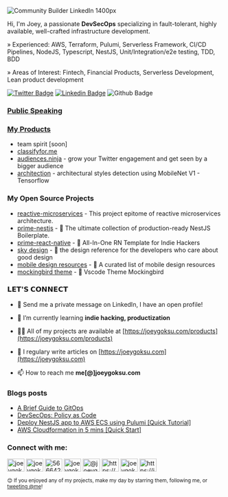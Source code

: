![Community Builder LinkedIn 1400px](https://user-images.githubusercontent.com/6523823/156895532-776dba48-e5cb-40c1-bfec-ced1edded07d.png)


Hi, I'm Joey, a passionate <b>DevSecOps</b> specializing in fault-tolerant, highly available, well-crafted infrastructure development.

<p align="left">» Experienced: AWS, Terraform, Pulumi, Serverless Framework, CI/CD Pipelines, NodeJS, Typescript, NestJS, Unit/Integration/e2e testing, TDD, BDD</p>
<p align="left">» Areas of Interest: Fintech, Financial Products, Serverless Development, Lean product development</p>

[![Twitter Badge](https://img.shields.io/badge/-@joeygoksu-1ca0f1?style=flat&labelColor=1ca0f1&logo=twitter&logoColor=white&link=https://twitter.com/joeygoksu)](https://twitter.com/intent/user?original_referer=&region=screen_name&screen_name=joeygoksu&source=followbutton&variant=1.1)
[![Linkedin Badge](https://img.shields.io/badge/-LinkedIn-blue?style=flat&logo=Linkedin&logoColor=white&link=https://www.linkedin.com/in/joeygoksu/)](https://www.linkedin.com/in/joeygoksu/)
![Github Badge](https://img.shields.io/github/followers/joeygoksu?style=social)

### [Public Speaking](https://github.com/joeygoksu/public-speaking)

### [My Products](https://joeygoksu.com/products)

- team spirit [soon]
- [classifyfor.me](https://classifyfor.me)
- [audiences.ninja](https://audiences.ninja/) - grow your Twitter engagement and get seen by a bigger audience  
- [architection](https://github.com/joeygoksu/architectural-styles-detection) - architectural styles detection using MobileNet V1 - Tensorflow

### My Open Source Projects

- [reactive-microservices](https://github.com/joeygoksu/reactive-microservices) - This project epitome of reactive microservices architecture.
- [prime-nestjs](https://github.com/joeygoksu/prime-nestjs) -  🚀 The ultimate collection of production-ready NestJS Boilerplate. 
- [prime-react-native](https://github.com/joeygoksu/prime-react-native) - 📱 All-In-One RN Template for Indie Hackers
- [sky design](https://github.com/joeygoksu/sky-design) - 🌃 the design reference for the developers who care about good design
- [mobile design resources](https://github.com/joeygoksu/mobile-design-resources) - 🌄 A curated list of mobile design resources
- [mockingbird theme](https://github.com/joeygoksu/mockingbird-theme) - 🐤 Vscode Theme Mockingbird

### 𝗟𝗘𝗧'𝗦 𝗖𝗢𝗡𝗡𝗘𝗖𝗧

- 💬 Send me a private message on LinkedIn, I have an open profile!

- 🌱 I’m currently learning **indie hacking, productization**

- 👨‍💻 All of my projects are available at [https://joeygoksu.com/products](https://joeygoksu.com/products)

- 📝 I regulary write articles on [https://joeygoksu.com](https://joeygoksu.com)

- 📫 How to reach me **me[@]joeygoksu.com**

### Blogs posts

<!-- BLOG-POST-LIST:START -->
- [A Brief Guide to GitOps](https://joeygoksu.com/devops/principles-of-gitops/)
- [DevSecOps: Policy as Code](https://joeygoksu.com/devops/devops-policy-as-code/)
- [Deploy NestJS app to AWS ECS using Pulumi [Quick Tutorial]](https://joeygoksu.com/software/iac-pulumi-and-aws-ecs-deployment-tutorial/)
- [AWS Cloudformation in 5 mins [Quick Start]](https://joeygoksu.com/software/aws-cloudformation-in-5-mins/)
<!-- BLOG-POST-LIST:END -->

<p align="left">
<h3 align="left">Connect with me:</h3>
<a href="https://twitter.com/joeygoksu" target="blank"><img align="center" src="https://cdn.jsdelivr.net/npm/simple-icons@3.0.1/icons/twitter.svg" alt="joeygoksu" height="30" width="40" /></a>
<a href="https://linkedin.com/in/joeygoksu" target="blank"><img align="center" src="https://cdn.jsdelivr.net/npm/simple-icons@3.0.1/icons/linkedin.svg" alt="joeygoksu" height="30" width="40" /></a>
<a href="https://stackoverflow.com/users/5666426" target="blank"><img align="center" src="https://cdn.jsdelivr.net/npm/simple-icons@3.0.1/icons/stackoverflow.svg" alt="5666426" height="30" width="40" /></a>
<a href="https://kaggle.com/joeygoksu" target="blank"><img align="center" src="https://cdn.jsdelivr.net/npm/simple-icons@3.0.1/icons/kaggle.svg" alt="joeygoksu" height="30" width="40" /></a>
<a href="https://medium.com/@joeygoksu" target="blank"><img align="center" src="https://cdn.jsdelivr.net/npm/simple-icons@3.0.1/icons/medium.svg" alt="@joeygoksu" height="30" width="40" /></a>
<a href="https://www.youtube.com/channel/ucewpybjl_la-b9gobdjhefg" target="blank"><img align="center" src="https://cdn.jsdelivr.net/npm/simple-icons@3.0.1/icons/youtube.svg" alt="https://www.youtube.com/channel/ucewpybjl_la-b9gobdjhefg" height="30" width="40" /></a>
<a href="https://dev.to/joeygoksu" target="blank"><img align="center" src="https://cdn.jsdelivr.net/npm/simple-icons@3.0.1/icons/dev-dot-to.svg" alt="joeygoksu" height="30" width="40" /></a>
<a href="/https://joeygoksu.com/rss.xml" target="blank"><img align="center" src="https://cdn.jsdelivr.net/npm/simple-icons@3.0.1/icons/rss.svg" alt="https://joeygoksu.com/rss.xml" height="30" width="40" /></a>
</p>

<sub>😊 If you enjoyed any of my projects, make my day by starring them, following me, or [tweeting @me](https://twitter.com/intent/tweet?text=@joeygoksu)!</sub>
